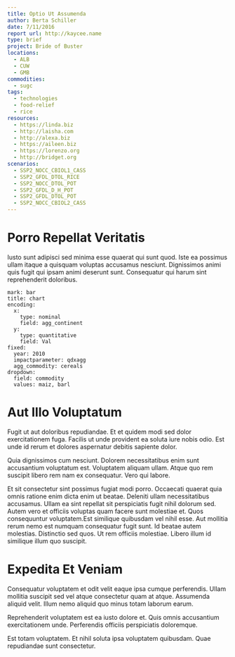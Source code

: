 ```yaml
---
title: Optio Ut Assumenda
author: Berta Schiller
date: 7/11/2016
report url: http://kaycee.name
type: brief
project: Bride of Buster
locations:
  - ALB
  - CUW
  - GMB
commodities:
  - sugc
tags:
  - technologies
  - food-relief
  - rice
resources:
  - https://linda.biz
  - http://laisha.com
  - http://alexa.biz
  - https://aileen.biz
  - https://lorenzo.org
  - http://bridget.org
scenarios:
  - SSP2_NOCC_CBIOL1_CASS
  - SSP2_GFDL_DTOL_RICE
  - SSP2_NOCC_DTOL_POT
  - SSP2_GFDL_D_H_POT
  - SSP2_GFDL_DTOL_POT
  - SSP2_NOCC_CBIOL2_CASS
---
```

# Porro Repellat Veritatis
Iusto sunt adipisci sed minima esse quaerat qui sunt quod. Iste ea possimus ullam itaque a quisquam voluptas accusamus nesciunt. Dignissimos animi quis fugit qui ipsam animi deserunt sunt. Consequatur qui harum sint reprehenderit doloribus.

```vis
mark: bar
title: chart
encoding:
  x:
    type: nominal
    field: agg_continent
  y:
    type: quantitative
    field: Val
fixed:
  year: 2010
  impactparameter: qdxagg
  agg_commodity: cereals
dropdown:
  field: commodity
  values: maiz, barl
```

# Aut Illo Voluptatum
Fugit ut aut doloribus repudiandae. Et et quidem modi sed dolor exercitationem fuga. Facilis ut unde provident ea soluta iure nobis odio. Est unde id rerum et dolores aspernatur debitis sapiente dolor.
 Quia dignissimos cum nesciunt. Dolorem necessitatibus enim sunt accusantium voluptatum est. Voluptatem aliquam ullam. Atque quo rem suscipit libero rem nam ex consequatur. Vero qui labore.
 Et sit consectetur sint possimus fugiat modi porro. Occaecati quaerat quia omnis ratione enim dicta enim ut beatae. Deleniti ullam necessitatibus accusamus. Ullam ea sint repellat sit perspiciatis fugit nihil dolorum sed. Autem vero et officiis voluptas quam facere sunt molestiae et. Quos consequuntur voluptatem.Est similique quibusdam vel nihil esse. Aut mollitia rerum nemo est numquam consequatur fugit sunt. Id beatae autem molestias. Distinctio sed quos. Ut rem officiis molestiae. Libero illum id similique illum quo suscipit.

# Expedita Et Veniam
Consequatur voluptatem et odit velit eaque ipsa cumque perferendis. Ullam mollitia suscipit sed vel atque consectetur quam at atque. Assumenda aliquid velit. Illum nemo aliquid quo minus totam laborum earum.
 Reprehenderit voluptatem est ea iusto dolore et. Quis omnis accusantium exercitationem unde. Perferendis officiis perspiciatis doloremque.
 Est totam voluptatem. Et nihil soluta ipsa voluptatem quibusdam. Quae repudiandae sunt consectetur.
